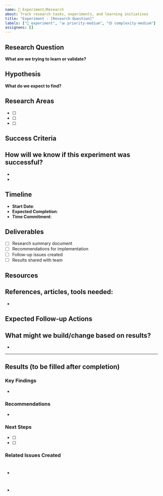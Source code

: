 ```yaml
---
name: 🧪 Experiment/Research
about: Track research tasks, experiments, and learning initiatives
title: "Experiment - [Research Question]"
labels: ["🧪 experiment", "📊 priority-medium", "🟡 complexity-medium"]
assignees: []
---
```


## Research Question
**What are we trying to learn or validate?**


## Hypothesis
**What do we expect to find?**


## Research Areas
- [ ] 
- [ ] 
- [ ] 

## Success Criteria
**How will we know if this experiment was successful?**
- 
- 
- 

## Timeline
- **Start Date**: 
- **Expected Completion**: 
- **Time Commitment**: 

## Deliverables
- [ ] Research summary document
- [ ] Recommendations for implementation
- [ ] Follow-up issues created
- [ ] Results shared with team

## Resources
**References, articles, tools needed:**
- 
- 

## Expected Follow-up Actions
**What might we build/change based on results?**
- 
- 

---
## Results (to be filled after completion)

### Key Findings
- 

### Recommendations
- 

### Next Steps
- [ ] 
- [ ] 

### Related Issues Created
- #
- #